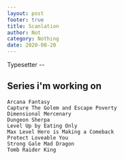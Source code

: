 ```yaml
---
layout: post
footer: true
title: Scanlation
author: Not
category: Nothing
date: 2020-08-20
---
```


Typesetter --

## Series i'm working on
```
Arcana Fantasy
Capture The Golem and Escape Poverty
Dimensional Mercenary
Dungeon Sherpa
Level Up by Eating Only
Max Level Hero is Making a Comeback
Protect Loveable You
Strong Gale Mad Dragon
Tomb Raider King
```
